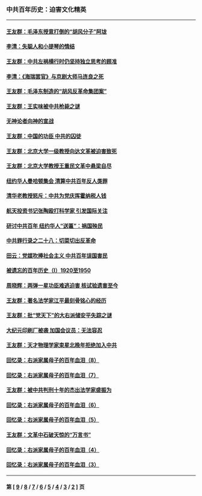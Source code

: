 ### 中共百年历史：迫害文化精英
---
#### [王友群：毛泽东授意打倒的“胡风分子”阿垅](../../pages/nf1176111/n13592541.md?04050430) 
#### [李清：失聪人和小提琴的情结](../../pages/nf1176111/n13459280.md?04050430) 
#### [王友群：中共左祸横行时仍坚持独立思考的顾准](../../pages/nf1176111/n13444722.md?04050430) 
#### [李清：《海瑞罢官》与京剧大师马连良之死](../../pages/nf1176111/n13412316.md?04050430) 
#### [王友群：毛泽东制造的“胡风反革命集团案”](../../pages/nf1176111/n13324909.md?04050430) 
#### [王友群：王实味被中共枪毙之谜](../../pages/nf1176111/n13307502.md?04050430) 
#### [无神论者向神的宣战](../../pages/nf1176111/n13281535.md?04050430) 
#### [王友群：中国的功臣 中共的囚徒](../../pages/nf1176111/n13291790.md?04050430) 
#### [王友群：北京大学一级教授向达文革被迫害致死](../../pages/nf1176111/n13150966.md?04050430) 
#### [王友群：北京大学教授王重民文革中悬梁自尽](../../pages/nf1176111/n13084645.md?04050430) 
#### [纽约华人曼哈顿集会 清算中共百年反人类罪](../../pages/nf1176111/n13084157.md?04050430) 
#### [清华老教授怒斥：中共为党庆挥霍纳税人钱](../../pages/nf1176111/n13071430.md?04050430) 
#### [航天投资书记张陶殴打科学家 引发国际关注](../../pages/nf1176111/n13069132.md?04050430) 
#### [研讨中共百年 纽约华人“送匾”：祸国殃民](../../pages/nf1176111/n13057367.md?04050430) 
#### [中共罪行录之二十八：切菜切出反革命](../../pages/nf1176111/n13030600.md?04050430) 
#### [田云：党媒吹捧社会主义 中共百年误国害民](../../pages/nf1176111/n13006682.md?04050430) 
#### [被遗忘的百年历史（I）1920至1950](../../pages/nf1176111/n12986411.md?04050430) 
#### [周晓辉：两弹一星功臣难逃迫害 核试验遗害至今](../../pages/nf1176111/n12974997.md?04050430) 
#### [王友群：著名法学家江平最刻骨铭心的经历](../../pages/nf1176111/n12970787.md?04050430) 
#### [王友群：批“党天下”的大右派储安平失踪之谜](../../pages/nf1176111/n12954229.md?04050430) 
#### [大纪元印刷厂被袭 加国会议员：无法容忍](../../pages/nf1176111/n12883028.md?04050430) 
#### [王友群：天才物理学家束星北晚年拒绝加入中共](../../pages/nf1176111/n12792913.md?04050430) 
#### [回忆录：右派家属母子的百年血泪（8）](../../pages/nf1176111/n12706196.md?04050430) 
#### [回忆录：右派家属母子的百年血泪（7）](../../pages/nf1176111/n12706191.md?04050430) 
#### [王友群：被中共判刑十年的杰出法学家盛振为](../../pages/nf1176111/n12706141.md?04050430) 
#### [回忆录：右派家属母子的百年血泪（6）](../../pages/nf1176111/n12698863.md?04050430) 
#### [回忆录：右派家属母子的百年血泪（5）](../../pages/nf1176111/n12692515.md?04050430) 
#### [王友群：文革中石破天惊的“万言书”](../../pages/nf1176111/n12690994.md?04050430) 
#### [回忆录：右派家属母子的百年血泪（4）](../../pages/nf1176111/n12686410.md?04050430) 
#### [回忆录：右派家属母子的百年血泪（3）](../../pages/nf1176111/n12683820.md?04050430) 

---
#### 第 [ [9](./9.md?04050430) / [8](./8.md?04050430) / [7](./7.md?04050430) / [6](./6.md?04050430) / [5](./5.md?04050430) / [4](./4.md?04050430) / [3](./3.md?04050430) / [2](./2.md?04050430) ] 页
